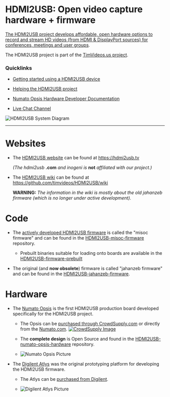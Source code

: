 
# HDMI2USB: Open video capture hardware + firmware

[The HDMI2USB project develops affordable, open hardware
options to record and stream HD videos (from HDMI & DisplayPort sources) for
conferences, meetings and user groups](https://hdmi2usb.tv).

The HDMI2USB project is part of the 
[TimVideos.us project](https://code.timvideos.us).

### Quicklinks

 * [Getting started using a HDMI2USB device](https://hdmi2usb.tv/getting-started)

 * [Helping the HDMI2USB project](https://hdmi2usb.tv/early-adopter)

 * [Numato Opsis Hardware Developer Documentation](https://opsis.hdmi2usb.tv)

 * [Live Chat Channel](http://webchat.freenode.net/?channels=timvideos)

![HDMI2USB System Diagram](https://hdmi2usb.tv/img/hdmi2usb.png)

----

# Websites

 * The [HDMI2USB website](https://hdmi2usb.tv) can be found at https://hdmi2usb.tv

   *(The hdmi2usb* **.com** *and inogeni is* **not** *affiliated with our project.)*

 * The [HDMI2USB wiki](https://github.com/timvideos/HDMI2USB/wiki) can be found
   at https://github.com/timvideos/HDMI2USB/wiki

   **WARNING:** *The information in the wiki is mostly about the old jahanzeb
   firmware (which is no longer under active development).*

# Code

 * The [actively developed HDMI2USB firmware](https://hdmi2usb.tv/firmware/)
   is called the "misoc firmware" and can be found in the 
   [HDMI2USB-misoc-firmware](https://github.com/timvideos/HDMI2USB-misoc-firmware)
   repository.

   - Prebuilt binaries suitable for loading onto boards are available in the 
     [HDMI2USB-firmware-prebuilt](https://github.com/timvideos/HDMI2USB-firmware-prebuilt)

 * The original (and **now obsolete**) firmware is called "jahanzeb firmware" and
   can be found in the 
   [HDMI2USB-jahanzeb-firmware](https://github.com/timvideos/HDMI2USB-jahanzeb-firmware).


# Hardware

 * The [Numato Opsis](https://hdmi2usb.tv/numato-opsis/) is the first HDMI2USB
   production board developed specifically for the HDMI2USB project.

   - The Opsis can be [purchased through CrowdSupply.com](https://www.crowdsupply.com/numato-lab/opsis) 
     or directly from the [Numato.com](http://numato.com).
     [![CrowdSupply Image](http://planet.timvideos.us/numato-opsis-crowdfunding-campaign-master/badge.png)](https://www.crowdsupply.com/numato-lab/opsis)

   - The **complete design** is Open Source and found in the 
     [HDMI2USB-numato-opsis-hardware](https://github.com/timvideos/HDMI2USB-numato-opsis-hardware)
     repository.

   - ![Numato Opsis Picture](https://hdmi2usb.tv/img/numato-opsis.jpg)

 * The [Digilent Atlys](https://hdmi2usb.tv/digilent-atlys/) was the original
   prototyping platform for developing the HDMI2USB firmware.

   - The Atlys can be [purchased from Digilent](http://www.digilentinc.com/atlys/).

   - ![Digilent Atlys Picture](https://hdmi2usb.tv/img/digilent-atlys.jpg)
